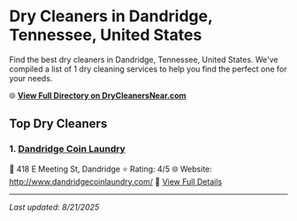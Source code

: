 # Dry Cleaners in Dandridge, Tennessee, United States

Find the best dry cleaners in Dandridge, Tennessee, United States. We've compiled a list of 1 dry cleaning services to help you find the perfect one for your needs.

🌐 **[View Full Directory on DryCleanersNear.com](https://drycleanersnear.com/city/US/Tennessee/Dandridge)**

## Top Dry Cleaners

### 1. [Dandridge Coin Laundry](https://drycleanersnear.com/dryCleaner/686492ad19eecc1ffc8c66ad/dandridge-coin-laundry)
📍 418 E Meeting St, Dandridge
⭐ Rating: 4/5
🌐 Website: http://www.dandridgecoinlaundry.com/
🔗 [View Full Details](https://drycleanersnear.com/dryCleaner/686492ad19eecc1ffc8c66ad/dandridge-coin-laundry)


---

*Last updated: 8/21/2025*
